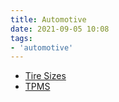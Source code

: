 ```yaml
---
title: Automotive
date: 2021-09-05 10:08
tags:
- 'automotive'
---
```


* [Tire Sizes](2021-06-02--12-55-21Z--tire_sizes)
* [TPMS](20211026123923-tpms.md)

